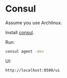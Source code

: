 # Consul

Assume you use Archlinux.

Install [consul](https://www.archlinux.org/packages/community/x86_64/consul/).

Run:

```sh
consul agent -dev
```

UI:

```txt
http://localhost:8500/ui
```
